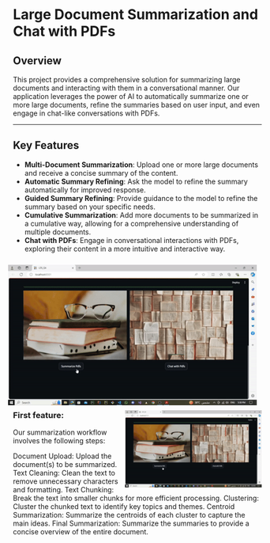 # Large Document Summarization and Chat with PDFs

## Overview
This project provides a comprehensive solution for summarizing large documents and interacting with them in a conversational manner. Our application leverages the power of AI to automatically summarize one or more large documents, refine the summaries based on user input, and even engage in chat-like conversations with PDFs.

---
## Key Features

- **Multi-Document Summarization**: Upload one or more large documents and receive a concise summary of the content.  
- **Automatic Summary Refining**: Ask the model to refine the summary automatically for improved response.  
- **Guided Summary Refining**: Provide guidance to the model to refine the summary based on your specific needs.  
- **Cumulative Summarization**: Add more documents to be summarized in a cumulative way, allowing for a comprehensive understanding of multiple documents.  
- **Chat with PDFs**: Engage in conversational interactions with PDFs, exploring their content in a more intuitive and interactive way.

<p align="center">
<img src="assets/LDS_GIF.gif" alt="My Image" style="float: right; margin: 10px;"> 
</p>

<img align="right" width="55%" src="assets/LDS_GIF.gif">

### First feature:

Our summarization workflow involves the following steps:

Document Upload: Upload the document(s) to be summarized.
Text Cleaning: Clean the text to remove unnecessary characters and formatting.
Text Chunking: Break the text into smaller chunks for more efficient processing.
Clustering: Cluster the chunked text to identify key topics and themes.
Centroid Summarization: Summarize the centroids of each cluster to capture the main ideas.
Final Summarization: Summarize the summaries to provide a concise overview of the entire document.
